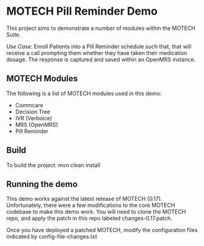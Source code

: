 MOTECH Pill Reminder Demo
=========================

This project aims to demonstrate a number of modules within the MOTECH Suite.

*Use Case*: Enroll Patients into a Pill Reminder schedule such that, that will receive a call prompting them whether they have taken their medication dosage. The response is captured and saved within an OpenMRS instance.

MOTECH Modules
--------------

The following is a list of MOTECH modules used in this demo:

*  Commcare
*  Decision Tree
*  IVR (Verboice)
*  MRS (OpenMRS)
*  Pill Reminder

Build
-----

To build the project: mvn clean install

Running the demo
----------------

This demo works against the latest release of MOTECH (0.17). Unfortunately, there were a few modifications to the core MOTECH codebase to make this demo work. You will need to clone the MOTECH repo, and apply the patch in this repo labeled changes-0.17.patch.

Once you have deployed a patched MOTECH, modify the configuration files indicated by config-file-changes.txt
